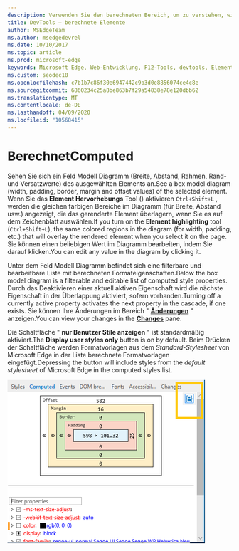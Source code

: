 ```yaml
---
description: Verwenden Sie den berechneten Bereich, um zu verstehen, wie Ihr CSS auf Seitenelementen überlappt und berechnet.
title: DevTools – berechnete Elemente
author: MSEdgeTeam
ms.author: msedgedevrel
ms.date: 10/10/2017
ms.topic: article
ms.prod: microsoft-edge
keywords: Microsoft Edge, Web-Entwicklung, F12-Tools, devtools, Elemente, CSS, berechneter Wert, Feld Modell
ms.custom: seodec18
ms.openlocfilehash: c7b1b7c86f30e6947442c9b3d0e8856074ce4c8e
ms.sourcegitcommit: 6860234c25a8be863b7f29a54838e78e120dbb62
ms.translationtype: MT
ms.contentlocale: de-DE
ms.lasthandoff: 04/09/2020
ms.locfileid: "10568415"
---
```

# <span data-ttu-id="edfa8-104">Berechnet</span><span class="sxs-lookup"><span data-stu-id="edfa8-104">Computed</span></span>

<span data-ttu-id="edfa8-105">Sehen Sie sich ein Feld Modell Diagramm (Breite, Abstand, Rahmen, Rand-und Versatzwerte) des ausgewählten Elements an.</span><span class="sxs-lookup"><span data-stu-id="edfa8-105">See a box model diagram (width, padding, border, margin and offset values) of the selected element.</span></span> <span data-ttu-id="edfa8-106">Wenn Sie das **Element Hervorhebungs** Tool () aktivieren `Ctrl+Shift+L` , werden die gleichen farbigen Bereiche im Diagramm (für Breite, Abstand usw.) angezeigt, die das gerenderte Element überlagern, wenn Sie es auf dem Zeichenblatt auswählen.</span><span class="sxs-lookup"><span data-stu-id="edfa8-106">If you turn on the **Element highlighting** tool (`Ctrl+Shift+L`), the same colored regions in the diagram (for width, padding, etc.) that will overlay the rendered element when you select it on the page.</span></span> <span data-ttu-id="edfa8-107">Sie können einen beliebigen Wert im Diagramm bearbeiten, indem Sie darauf klicken.</span><span class="sxs-lookup"><span data-stu-id="edfa8-107">You can edit any value in the diagram by clicking it.</span></span> 

<span data-ttu-id="edfa8-108">Unter dem Feld Modell Diagramm befindet sich eine filterbare und bearbeitbare Liste mit berechneten Formateigenschaften.</span><span class="sxs-lookup"><span data-stu-id="edfa8-108">Below the box model diagram is a filterable and editable list of computed style properties.</span></span> <span data-ttu-id="edfa8-109">Durch das Deaktivieren einer aktuell aktiven Eigenschaft wird die nächste Eigenschaft in der Überlappung aktiviert, sofern vorhanden.</span><span class="sxs-lookup"><span data-stu-id="edfa8-109">Turning off a currently active property activates the next property in the cascade, if one exists.</span></span> <span data-ttu-id="edfa8-110">Sie können Ihre Änderungen im Bereich " [**Änderungen**](./changes.md) " anzeigen.</span><span class="sxs-lookup"><span data-stu-id="edfa8-110">You can view your changes in the [**Changes**](./changes.md) pane.</span></span>

<span data-ttu-id="edfa8-111">Die Schaltfläche " **nur Benutzer Stile anzeigen** " ist standardmäßig aktiviert.</span><span class="sxs-lookup"><span data-stu-id="edfa8-111">The **Display user styles only** button is on by default.</span></span> <span data-ttu-id="edfa8-112">Beim Drücken der Schaltfläche werden Formatvorlagen aus dem *Standard-Stylesheet* von Microsoft Edge in der Liste berechnete Formatvorlagen eingefügt.</span><span class="sxs-lookup"><span data-stu-id="edfa8-112">Depressing the button will include styles from the *default stylesheet* of Microsoft Edge in the computed styles list.</span></span>

![Berechneter Bereich](../media/elements_computed.png)